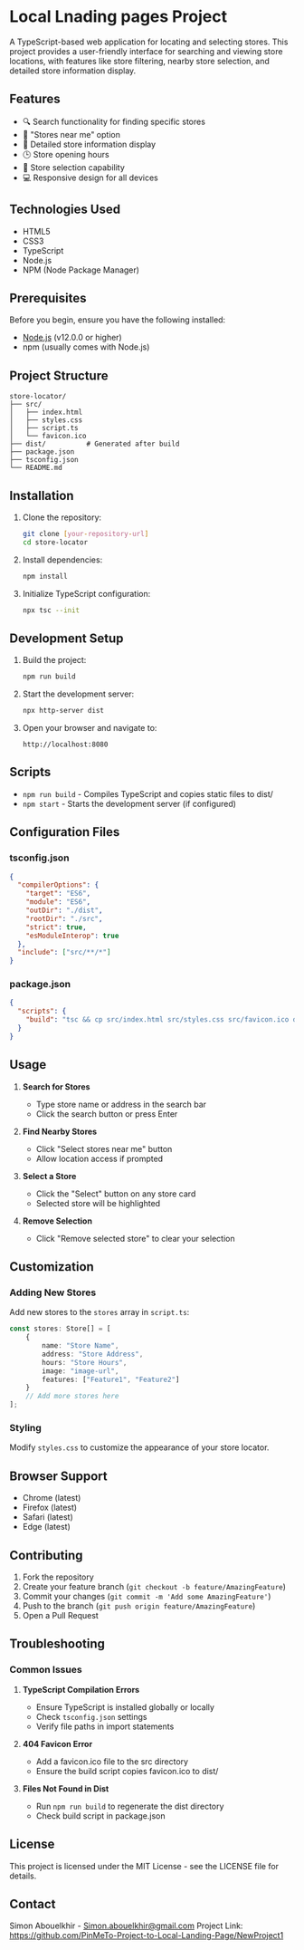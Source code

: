 # Local Lnading pages Project

A TypeScript-based web application for locating and selecting stores. This project provides a user-friendly interface for searching and viewing store locations, with features like store filtering, nearby store selection, and detailed store information display.

## Features

- 🔍 Search functionality for finding specific stores
- 📍 "Stores near me" option
- 🏪 Detailed store information display
- 🕒 Store opening hours
- 🎯 Store selection capability
- 💻 Responsive design for all devices

## Technologies Used

- HTML5
- CSS3
- TypeScript
- Node.js
- NPM (Node Package Manager)

## Prerequisites

Before you begin, ensure you have the following installed:
- [Node.js](https://nodejs.org/) (v12.0.0 or higher)
- npm (usually comes with Node.js)

## Project Structure

```
store-locator/
├── src/
│   ├── index.html
│   ├── styles.css
│   ├── script.ts
│   └── favicon.ico
├── dist/          # Generated after build
├── package.json
├── tsconfig.json
└── README.md
```

## Installation

1. Clone the repository:
   ```bash
   git clone [your-repository-url]
   cd store-locator
   ```

2. Install dependencies:
   ```bash
   npm install
   ```

3. Initialize TypeScript configuration:
   ```bash
   npx tsc --init
   ```

## Development Setup

1. Build the project:
   ```bash
   npm run build
   ```

2. Start the development server:
   ```bash
   npx http-server dist
   ```

3. Open your browser and navigate to:
   ```
   http://localhost:8080
   ```

## Scripts

- `npm run build` - Compiles TypeScript and copies static files to dist/
- `npm start` - Starts the development server (if configured)

## Configuration Files

### tsconfig.json
```json
{
  "compilerOptions": {
    "target": "ES6",
    "module": "ES6",
    "outDir": "./dist",
    "rootDir": "./src",
    "strict": true,
    "esModuleInterop": true
  },
  "include": ["src/**/*"]
}
```

### package.json
```json
{
  "scripts": {
    "build": "tsc && cp src/index.html src/styles.css src/favicon.ico dist/"
  }
}
```

## Usage

1. **Search for Stores**
   - Type store name or address in the search bar
   - Click the search button or press Enter

2. **Find Nearby Stores**
   - Click "Select stores near me" button
   - Allow location access if prompted

3. **Select a Store**
   - Click the "Select" button on any store card
   - Selected store will be highlighted

4. **Remove Selection**
   - Click "Remove selected store" to clear your selection

## Customization

### Adding New Stores

Add new stores to the `stores` array in `script.ts`:

```typescript
const stores: Store[] = [
    {
        name: "Store Name",
        address: "Store Address",
        hours: "Store Hours",
        image: "image-url",
        features: ["Feature1", "Feature2"]
    }
    // Add more stores here
];
```

### Styling

Modify `styles.css` to customize the appearance of your store locator.

## Browser Support

- Chrome (latest)
- Firefox (latest)
- Safari (latest)
- Edge (latest)

## Contributing

1. Fork the repository
2. Create your feature branch (`git checkout -b feature/AmazingFeature`)
3. Commit your changes (`git commit -m 'Add some AmazingFeature'`)
4. Push to the branch (`git push origin feature/AmazingFeature`)
5. Open a Pull Request

## Troubleshooting

### Common Issues

1. **TypeScript Compilation Errors**
   - Ensure TypeScript is installed globally or locally
   - Check `tsconfig.json` settings
   - Verify file paths in import statements

2. **404 Favicon Error**
   - Add a favicon.ico file to the src directory
   - Ensure the build script copies favicon.ico to dist/

3. **Files Not Found in Dist**
   - Run `npm run build` to regenerate the dist directory
   - Check build script in package.json

## License

This project is licensed under the MIT License - see the LICENSE file for details.

## Contact

Simon Abouelkhir - Simon.abouelkhir@gmail.com
Project Link: https://github.com/PinMeTo-Project-to-Local-Landing-Page/NewProject1
